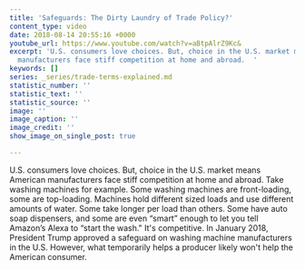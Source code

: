 ```yaml
---
title: 'Safeguards: The Dirty Laundry of Trade Policy?'
content_type: video
date: 2018-08-14 20:55:16 +0000
youtube_url: https://www.youtube.com/watch?v=aBtpAlrZ9Kc&
excerpt: 'U.S. consumers love choices. But, choice in the U.S. market means American
  manufacturers face stiff competition at home and abroad.  '
keywords: []
series: _series/trade-terms-explained.md
statistic_number: ''
statistic_text: ''
statistic_source: ''
image: ''
image_caption: ''
image_credit: ''
show_image_on_single_post: true

---
```

U.S. consumers love choices. But, choice in the U.S. market means American manufacturers face stiff competition at home and abroad.  Take washing machines for example. Some washing machines are front-loading, some are top-loading. Machines hold different sized loads and use different amounts of water. Some take longer per load than others. Some have auto soap dispensers, and some are even “smart” enough to let you tell Amazon’s Alexa to “start the wash." It's competitive.  In January 2018, President Trump approved a safeguard on washing machine manufacturers in the U.S. However, what temporarily helps a producer likely won't help the American consumer.